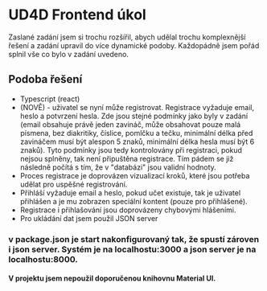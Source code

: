 # UD4D Frontend úkol

Zaslané zadání jsem si trochu rozšířil, abych udělal trochu komplexnější řešení a zadání upravil do více dynamické podoby. Každopádně jsem pořád splnil vše co bylo v zadání uvedeno.

## Podoba řešení

* Typescript (react)
* (NOVĚ) - uživatel se nyní může registrovat. Registrace vyžaduje email, heslo a potvrzení hesla. Zde jsou stejné podmínky jako byly v zadání (email obsahuje právě jeden zavináč, může obsahovat pouze malá písmena, bez diakritiky, číslice, pomlčku a tečku, minimální délka před zavináčem musí být alespon 5 znaků, minimální délka hesla musí být 6 znaků). Tyto podmínky jsou tedy kontrolovány při registraci, pokud nejsou splněny, tak není připuštěna registrace. Tím pádem se již následně počítá s tím, že v "databázi" jsou validní hodnoty. 
* Proces registrace je doprovázen vizualizací kroků, které jsou potřeba udělat pro uspěšné registrování.
* Přihláší vyžaduje email a heslo, pokud učet existuje, tak je uživatel přihlášen a je mu zobrazen speciální kontent (pouze pro přihlášené).
* Registrace i přihlašování jsou doprovázeny chybovými hlášeními.
* Pro ukládání dat jsem použil JSON server

### v package.json je start nakonfigurovaný tak, že spustí zároven i json server. Systém je na localhostu:3000 a json server je na localhostu:8000.

#### V projektu jsem nepoužil doporučenou knihovnu Material UI. 
